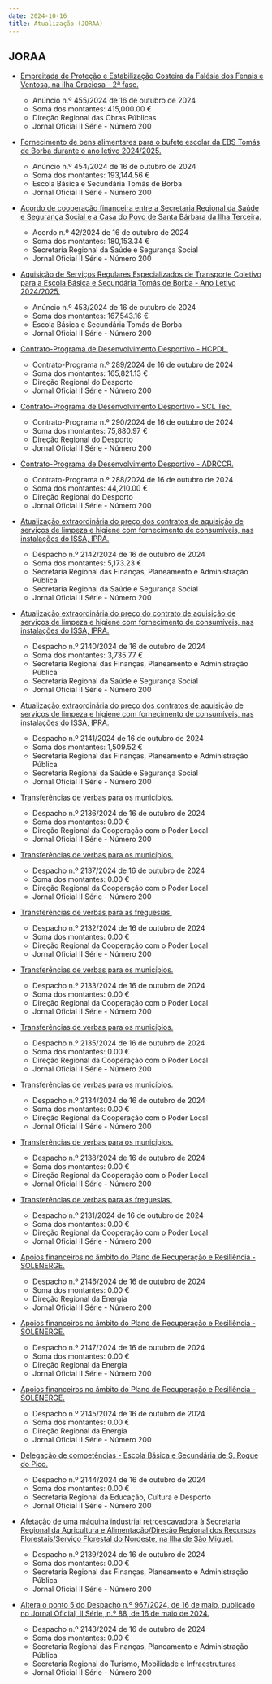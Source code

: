 ```yaml
---
date: 2024-10-16
title: Atualização (JORAA)
---
```

## JORAA

* [Empreitada de Proteção e Estabilização Costeira da Falésia dos Fenais e Ventosa, na ilha Graciosa - 2ª fase.](https://jo.azores.gov.pt/#/ato/ab368487-da86-4cd7-bcf7-e9d1622cf7bf)
  * Anúncio n.º 455/2024 de 16 de outubro de 2024
  * Soma dos montantes: 415,000.00 €
  * Direção Regional das Obras Públicas
  * Jornal Oficial II Série - Número 200

* [Fornecimento de bens alimentares para o bufete escolar da EBS Tomás de Borba durante o ano letivo 2024/2025.](https://jo.azores.gov.pt/#/ato/102ea2e4-f9bf-45b3-973e-fb5b94b625cf)
  * Anúncio n.º 454/2024 de 16 de outubro de 2024
  * Soma dos montantes: 193,144.56 €
  * Escola Básica e Secundária Tomás de Borba
  * Jornal Oficial II Série - Número 200

* [Acordo de cooperação financeira entre a Secretaria Regional da Saúde e Segurança Social e a Casa do Povo de Santa Bárbara da Ilha Terceira.](https://jo.azores.gov.pt/#/ato/da50155d-5197-4fa8-982d-3234b75a7fca)
  * Acordo n.º 42/2024 de 16 de outubro de 2024
  * Soma dos montantes: 180,153.34 €
  * Secretaria Regional da Saúde e Segurança Social
  * Jornal Oficial II Série - Número 200

* [Aquisição de Serviços Regulares Especializados de Transporte Coletivo para a Escola Básica e Secundária Tomás de Borba - Ano Letivo 2024/2025.](https://jo.azores.gov.pt/#/ato/0e9d48c3-6041-425e-915a-ce41ba202397)
  * Anúncio n.º 453/2024 de 16 de outubro de 2024
  * Soma dos montantes: 167,543.16 €
  * Escola Básica e Secundária Tomás de Borba
  * Jornal Oficial II Série - Número 200

* [Contrato-Programa de Desenvolvimento Desportivo - HCPDL.](https://jo.azores.gov.pt/#/ato/c359de1c-bd22-4be9-b13f-4515e7f3a784)
  * Contrato-Programa n.º 289/2024 de 16 de outubro de 2024
  * Soma dos montantes: 165,821.13 €
  * Direção Regional do Desporto
  * Jornal Oficial II Série - Número 200

* [Contrato-Programa de Desenvolvimento Desportivo - SCL Tec.](https://jo.azores.gov.pt/#/ato/41f3d1e7-49c1-41f1-a155-213a820daebe)
  * Contrato-Programa n.º 290/2024 de 16 de outubro de 2024
  * Soma dos montantes: 75,880.97 €
  * Direção Regional do Desporto
  * Jornal Oficial II Série - Número 200

* [Contrato-Programa de Desenvolvimento Desportivo - ADRCCR.](https://jo.azores.gov.pt/#/ato/2fda03ec-bf23-4ea5-a245-ac1dafc42158)
  * Contrato-Programa n.º 288/2024 de 16 de outubro de 2024
  * Soma dos montantes: 44,210.00 €
  * Direção Regional do Desporto
  * Jornal Oficial II Série - Número 200

* [Atualização extraordinária do preço dos contratos de aquisição de serviços de limpeza e higiene com fornecimento de consumíveis, nas instalações do ISSA, IPRA.](https://jo.azores.gov.pt/#/ato/a5c8ed09-8465-4e59-ae0a-bb7dd420ecfa)
  * Despacho n.º 2142/2024 de 16 de outubro de 2024
  * Soma dos montantes: 5,173.23 €
  * Secretaria Regional das Finanças, Planeamento e Administração Pública
  * Secretaria Regional da Saúde e Segurança Social
  * Jornal Oficial II Série - Número 200

* [Atualização extraordinária do preço do contrato de aquisição de serviços de limpeza e higiene com fornecimento de consumíveis, nas instalações do ISSA, IPRA.](https://jo.azores.gov.pt/#/ato/0a59382f-6299-481b-af88-f944fcbf5012)
  * Despacho n.º 2140/2024 de 16 de outubro de 2024
  * Soma dos montantes: 3,735.77 €
  * Secretaria Regional das Finanças, Planeamento e Administração Pública
  * Secretaria Regional da Saúde e Segurança Social
  * Jornal Oficial II Série - Número 200

* [Atualização extraordinária do preço dos contratos de aquisição de serviços de limpeza e higiene com fornecimento de consumíveis, nas instalações do ISSA, IPRA.](https://jo.azores.gov.pt/#/ato/73146d2e-cf40-48af-94ee-6f90fa26a9b6)
  * Despacho n.º 2141/2024 de 16 de outubro de 2024
  * Soma dos montantes: 1,509.52 €
  * Secretaria Regional das Finanças, Planeamento e Administração Pública
  * Secretaria Regional da Saúde e Segurança Social
  * Jornal Oficial II Série - Número 200

* [Transferências de verbas para os municípios.](https://jo.azores.gov.pt/#/ato/b755d2ee-d10d-4fe1-871c-726332f0f77c)
  * Despacho n.º 2136/2024 de 16 de outubro de 2024
  * Soma dos montantes: 0.00 €
  * Direção Regional da Cooperação com o Poder Local
  * Jornal Oficial II Série - Número 200

* [Transferências de verbas para os municípios.](https://jo.azores.gov.pt/#/ato/cf75aeae-0c2c-495c-a0cf-10068c6c86cb)
  * Despacho n.º 2137/2024 de 16 de outubro de 2024
  * Soma dos montantes: 0.00 €
  * Direção Regional da Cooperação com o Poder Local
  * Jornal Oficial II Série - Número 200

* [Transferências de verbas para as freguesias.](https://jo.azores.gov.pt/#/ato/f31e6029-fc2a-4da9-b0d6-b5c41c0abb32)
  * Despacho n.º 2132/2024 de 16 de outubro de 2024
  * Soma dos montantes: 0.00 €
  * Direção Regional da Cooperação com o Poder Local
  * Jornal Oficial II Série - Número 200

* [Transferências de verbas para os municípios.](https://jo.azores.gov.pt/#/ato/7654cc30-5a0b-45bc-81ba-6e4200a12856)
  * Despacho n.º 2133/2024 de 16 de outubro de 2024
  * Soma dos montantes: 0.00 €
  * Direção Regional da Cooperação com o Poder Local
  * Jornal Oficial II Série - Número 200

* [Transferências de verbas para os municípios.](https://jo.azores.gov.pt/#/ato/b0838a64-36b9-400b-a66e-c5b7dc034d5d)
  * Despacho n.º 2135/2024 de 16 de outubro de 2024
  * Soma dos montantes: 0.00 €
  * Direção Regional da Cooperação com o Poder Local
  * Jornal Oficial II Série - Número 200

* [Transferências de verbas para os municípios.](https://jo.azores.gov.pt/#/ato/9838cf36-50ba-49f5-bedd-320dce43138d)
  * Despacho n.º 2134/2024 de 16 de outubro de 2024
  * Soma dos montantes: 0.00 €
  * Direção Regional da Cooperação com o Poder Local
  * Jornal Oficial II Série - Número 200

* [Transferências de verbas para os municípios.](https://jo.azores.gov.pt/#/ato/d0bbcb14-55fb-4331-948a-17777d3959a8)
  * Despacho n.º 2138/2024 de 16 de outubro de 2024
  * Soma dos montantes: 0.00 €
  * Direção Regional da Cooperação com o Poder Local
  * Jornal Oficial II Série - Número 200

* [Transferências de verbas para as freguesias.](https://jo.azores.gov.pt/#/ato/3323eda6-7cae-47e3-aaf8-bae2d1816a7c)
  * Despacho n.º 2131/2024 de 16 de outubro de 2024
  * Soma dos montantes: 0.00 €
  * Direção Regional da Cooperação com o Poder Local
  * Jornal Oficial II Série - Número 200

* [Apoios financeiros no âmbito do Plano de Recuperação e Resiliência - SOLENERGE.](https://jo.azores.gov.pt/#/ato/5c4aaca2-5779-45e0-96bf-dcc1a94fa540)
  * Despacho n.º 2146/2024 de 16 de outubro de 2024
  * Soma dos montantes: 0.00 €
  * Direção Regional da Energia
  * Jornal Oficial II Série - Número 200

* [Apoios financeiros no âmbito do Plano de Recuperação e Resiliência - SOLENERGE.](https://jo.azores.gov.pt/#/ato/e54aac85-4b44-47fa-b50e-03a821ce4a7f)
  * Despacho n.º 2147/2024 de 16 de outubro de 2024
  * Soma dos montantes: 0.00 €
  * Direção Regional da Energia
  * Jornal Oficial II Série - Número 200

* [Apoios financeiros no âmbito do Plano de Recuperação e Resiliência - SOLENERGE.](https://jo.azores.gov.pt/#/ato/0b95fdf3-a216-4c1c-ab84-65664694ba38)
  * Despacho n.º 2145/2024 de 16 de outubro de 2024
  * Soma dos montantes: 0.00 €
  * Direção Regional da Energia
  * Jornal Oficial II Série - Número 200

* [Delegação de competências - Escola Básica e Secundária de S. Roque do Pico.](https://jo.azores.gov.pt/#/ato/50bd394a-0c5a-4d91-980f-d070ab2eefe6)
  * Despacho n.º 2144/2024 de 16 de outubro de 2024
  * Soma dos montantes: 0.00 €
  * Secretaria Regional da Educação, Cultura e Desporto
  * Jornal Oficial II Série - Número 200

* [Afetação de uma máquina industrial retroescavadora à Secretaria Regional da Agricultura e Alimentação/Direção Regional dos Recursos Florestais/Serviço Florestal do Nordeste, na Ilha de São Miguel.](https://jo.azores.gov.pt/#/ato/75c5ecd1-d188-4c59-9c41-71017b7921c7)
  * Despacho n.º 2139/2024 de 16 de outubro de 2024
  * Soma dos montantes: 0.00 €
  * Secretaria Regional das Finanças, Planeamento e Administração Pública
  * Jornal Oficial II Série - Número 200

* [Altera o ponto 5 do Despacho n.º 967/2024, de 16 de maio, publicado no Jornal Oficial, II Série, n.º 88, de 16 de maio de 2024.](https://jo.azores.gov.pt/#/ato/0698a198-2b07-474c-935b-53217f1aa942)
  * Despacho n.º 2143/2024 de 16 de outubro de 2024
  * Soma dos montantes: 0.00 €
  * Secretaria Regional das Finanças, Planeamento e Administração Pública
  * Secretaria Regional do Turismo, Mobilidade e Infraestruturas
  * Jornal Oficial II Série - Número 200
